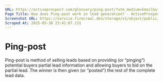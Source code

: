 ```yaml
---
URL: https://activeprospect.com/glossary/ping-post/?utm_medium=Email&utm_source=Website&utm_campaign=AP-Email-InsideCBM-Jan
Page Title: How does Ping-post work in lead generation? - ActiveProspect
Screenshot URL: https://service.firecrawl.dev/storage/v1/object/public/media/screenshot-2c79f30f-9ea6-4d07-9159-11b76f6f654a.png
Scraped At: 2025-05-30 23:41:07.131
---
```

# Ping-post

Ping-post is method of selling leads based on providing (or “pinging”) potential buyers partial lead information and allowing buyers to bid on the partial lead. The winner is then given (or “posted”) the rest of the complete lead data.



